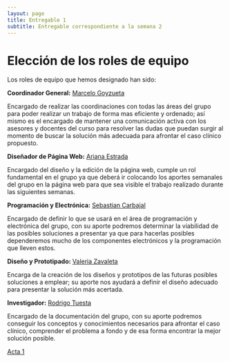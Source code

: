 ```yaml
---
layout: page
title: Entregable 1
subtitle: Entregable correspondiente a la semana 2
---
```



# Elección de los roles de equipo

Los roles de equipo que hemos designado han sido:

**Coordinador General:**
[Marcelo Goyzueta](https://equipo18-fundbio.github.io/equipo18-fundbio/aboutme/)

Encargado de realizar las coordinaciones con todas las áreas del grupo para poder realizar un trabajo de forma mas eficiente y ordenado; así mismo es el encargado de mantener una comunicación activa con los asesores y docentes del curso para resolver las dudas que puedan surgir al momento de buscar la solución más adecuada para afrontar el caso clínico propuesto.


**Diseñador de Página Web:**
[Ariana Estrada](https://equipo18-fundbio.github.io/equipo18-fundbio/aboutme/)

Encargado del diseño y la edición de la página web, cumple un rol fundamental en el grupo ya que deberá ir colocando los aportes semanales del grupo en la página web para que sea visible el trabajo realizado durante las siguientes semanas.


**Programación y Electrónica:**
[Sebastian Carbajal](https://equipo18-fundbio.github.io/equipo18-fundbio/aboutme/)

Encargado de definir lo que se usará en el área de programación y electrónica del grupo, con su aporte podremos determinar la viabilidad de las posibles soluciones a presentar ya que para hacerlas posibles dependeremos mucho de los componentes electrónicos y la programación que lleven estos. 


**Diseño y Prototipado:**
[Valeria Zavaleta](https://equipo18-fundbio.github.io/equipo18-fundbio/aboutme/)

Encarga de la creación de los diseños y prototipos de las futuras posibles soluciones a emplear; su aporte nos ayudará a definir el diseño adecuado para presentar la solución más acertada.

**Investigador:**
[Rodrigo Tuesta](https://equipo18-fundbio.github.io/equipo18-fundbio/aboutme/)

Encargado de la documentación del grupo, con su aporte podremos conseguir los conceptos y conocimientos necesarios para afrontar el caso clínico, comprender el problema a fondo y de esa forma encontrar la mejor solución posible.

[Acta 1](https://equipo18-fundbio.github.io/equipo18-fundbio/Documentacion/acta1.md/)
